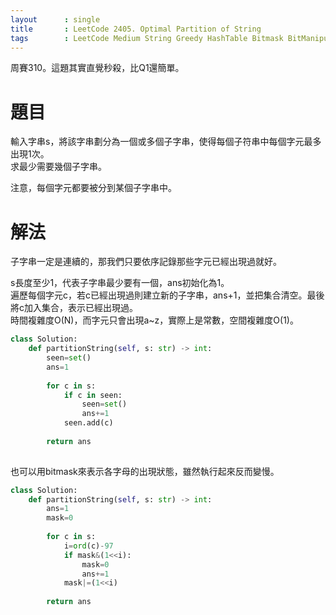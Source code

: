 ```yaml
--- 
layout      : single
title       : LeetCode 2405. Optimal Partition of String
tags        : LeetCode Medium String Greedy HashTable Bitmask BitManipulation
---
```

周賽310。這題其實直覺秒殺，比Q1還簡單。  

# 題目
輸入字串s，將該字串劃分為一個或多個子字串，使得每個子符串中每個字元最多出現1次。  
求最少需要幾個子字串。  

注意，每個字元都要被分到某個子字串中。  

# 解法
子字串一定是連續的，那我們只要依序記錄那些字元已經出現過就好。  

s長度至少1，代表子字串最少要有一個，ans初始化為1。  
遍歷每個字元c，若c已經出現過則建立新的子字串，ans+1，並把集合清空。最後將c加入集合，表示已經出現過。  
時間複雜度O(N)，而字元只會出現a\~z，實際上是常數，空間複雜度O(1)。  

```python
class Solution:
    def partitionString(self, s: str) -> int:
        seen=set()
        ans=1
        
        for c in s:
            if c in seen:
                seen=set()
                ans+=1
            seen.add(c)
        
        return ans
                
```

也可以用bitmask來表示各字母的出現狀態，雖然執行起來反而變慢。  

```python
class Solution:
    def partitionString(self, s: str) -> int:
        ans=1
        mask=0
        
        for c in s:
            i=ord(c)-97
            if mask&(1<<i):
                mask=0
                ans+=1
            mask|=(1<<i)
            
        return ans
```                
